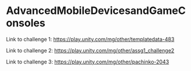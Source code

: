 # AdvancedMobileDevicesandGameConsoles

Link to challenge 1: https://play.unity.com/mg/other/templatedata-483

Link to challenge 2: https://play.unity.com/mg/other/assg1_challenge2

Link to challenge 3: https://play.unity.com/mg/other/pachinko-2043
